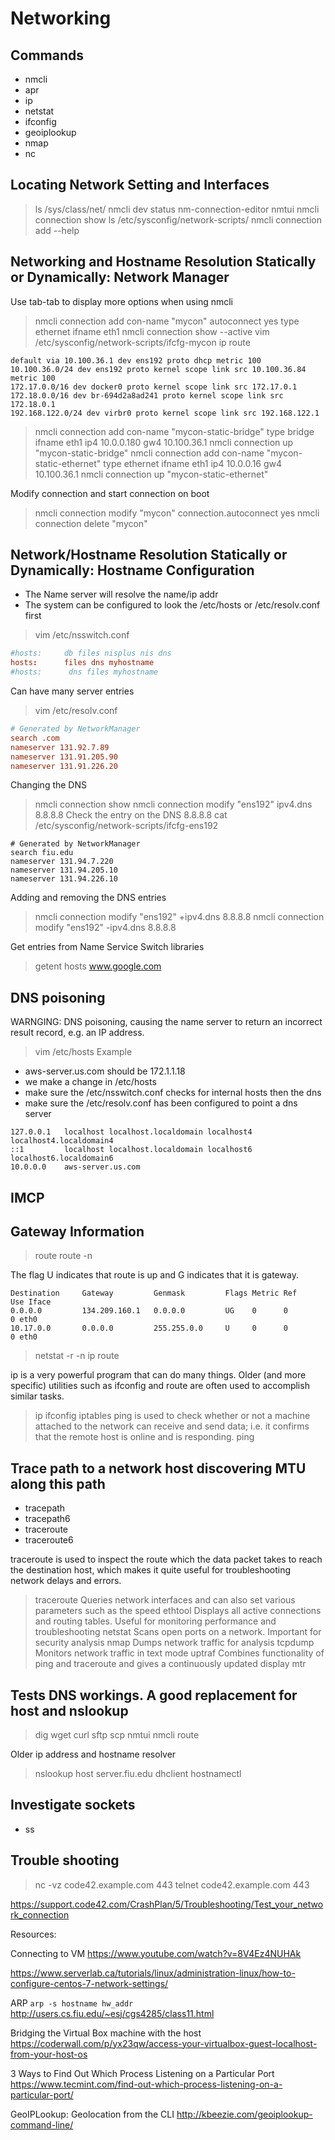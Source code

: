 # Networking

## Commands

- nmcli
- apr
- ip
- netstat
- ifconfig
- geoiplookup
- nmap
- nc

## Locating Network Setting and Interfaces

> ls /sys/class/net/
> nmcli dev status 
> nm-connection-editor 
> nmtui
> nmcli connection show
> ls /etc/sysconfig/network-scripts/
> nmcli connection add --help

## Networking and Hostname Resolution Statically or Dynamically: Network Manager

Use tab-tab to display more options when using nmcli
> nmcli connection add con-name "mycon" autoconnect yes type ethernet ifname eth1
> nmcli connection show --active
> vim /etc/sysconfig/network-scripts/ifcfg-mycon
> ip route

```
default via 10.100.36.1 dev ens192 proto dhcp metric 100 
10.100.36.0/24 dev ens192 proto kernel scope link src 10.100.36.84 metric 100 
172.17.0.0/16 dev docker0 proto kernel scope link src 172.17.0.1 
172.18.0.0/16 dev br-694d2a8ad241 proto kernel scope link src 172.18.0.1 
192.168.122.0/24 dev virbr0 proto kernel scope link src 192.168.122.1 
```

> nmcli connection add con-name "mycon-static-bridge" type bridge ifname eth1 ip4 10.0.0.180 gw4 10.100.36.1
> nmcli connection up "mycon-static-bridge"
> nmcli connection add con-name "mycon-static-ethernet" type ethernet ifname eth1 ip4 10.0.0.16 gw4 10.100.36.1
> nmcli connection up "mycon-static-ethernet"

Modify connection and start connection on boot
> nmcli connection modify "mycon" connection.autoconnect yes
> nmcli connection delete "mycon"


## Network/Hostname Resolution Statically or Dynamically: Hostname Configuration

- The Name server will resolve the name/ip addr
- The system can be configured to look the /etc/hosts or /etc/resolv.conf first

> vim /etc/nsswitch.conf

``` /etc/nsswitch.conf
#hosts:     db files nisplus nis dns
hosts:      files dns myhostname 
#hosts:      dns files myhostname
```

Can have many server entries
> vim /etc/resolv.conf

``` /etc/resolv.conf
# Generated by NetworkManager
search .com
nameserver 131.92.7.89
nameserver 131.91.205.90
nameserver 131.91.226.20
```

Changing the DNS 

> nmcli connection show
> nmcli connection modify "ens192" ipv4.dns 8.8.8.8
Check the entry on the DNS 8.8.8.8
> cat /etc/sysconfig/network-scripts/ifcfg-ens192

```
# Generated by NetworkManager
search fiu.edu
nameserver 131.94.7.220
nameserver 131.94.205.10
nameserver 131.94.226.10
```

Adding and removing the DNS entries
> nmcli connection modify "ens192" +ipv4.dns 8.8.8.8
> nmcli connection modify "ens192" -ipv4.dns 8.8.8.8

Get entries from Name Service Switch libraries
> getent hosts  www.google.com

## DNS poisoning

WARNGING: DNS poisoning, causing the name server to return an incorrect result record, e.g. an IP address.
> vim /etc/hosts
Example

- aws-server.us.com should be 172.1.1.18
- we make a change in /etc/hosts
- make sure the /etc/nsswitch.conf checks for internal hosts then the dns
- make sure the /etc/resolv.conf has been configured to point a dns server

``` /etc/hosts
127.0.0.1   localhost localhost.localdomain localhost4 localhost4.localdomain4
::1         localhost localhost.localdomain localhost6 localhost6.localdomain6
10.0.0.0    aws-server.us.com
```

## IMCP


## Gateway Information

> route
> route -n

The flag U indicates that route is up and G indicates that it is gateway. 

``` $ route -n
Destination     Gateway         Genmask         Flags Metric Ref    Use Iface
0.0.0.0         134.209.160.1   0.0.0.0         UG    0      0        0 eth0
10.17.0.0       0.0.0.0         255.255.0.0     U     0      0        0 eth0
```


> netstat -r -n
> ip route

ip is a very powerful program that can do many things. Older (and more specific) utilities such as ifconfig and route are often used to accomplish similar tasks.
> ip
> ifconfig
> iptables
ping is used to check whether or not a machine attached to the network can receive and send data; i.e. it confirms that the remote host is online and is responding.
> ping





## Trace path to a network host discovering MTU along this path

- tracepath
- tracepath6
- traceroute
- traceroute6

traceroute is used to inspect the route which the data packet takes to reach the destination host, which makes it quite useful for troubleshooting network delays and errors.
> traceroute
Queries network interfaces and can also set various parameters such as the speed
> ethtool
Displays all active connections and routing tables. Useful for monitoring performance and troubleshooting
> netstat
Scans open ports on a network. Important for security analysis
> nmap
Dumps network traffic for analysis
> tcpdump
Monitors network traffic in text mode
> uptraf
Combines functionality of ping and traceroute and gives a continuously updated display
> mtr

## Tests DNS workings. A good replacement for host and nslookup

> dig
> wget
> curl
> sftp
> scp
> nmtui
> nmcli
> route

Older ip address and hostname resolver
> nslookup
> host server.fiu.edu
> dhclient
> hostnamectl


## Investigate sockets

- ss


## Trouble shooting

> nc -vz code42.example.com 443
> telnet code42.example.com 443

https://support.code42.com/CrashPlan/5/Troubleshooting/Test_your_network_connection

Resources:

Connecting to VM
https://www.youtube.com/watch?v=8V4Ez4NUHAk


https://www.serverlab.ca/tutorials/linux/administration-linux/how-to-configure-centos-7-network-settings/

ARP
`arp -s hostname hw_addr`
http://users.cs.fiu.edu/~esj/cgs4285/class11.html

Bridging the Virtual Box machine with the host
https://coderwall.com/p/yx23qw/access-your-virtualbox-guest-localhost-from-your-host-os


3 Ways to Find Out Which Process Listening on a Particular Port
https://www.tecmint.com/find-out-which-process-listening-on-a-particular-port/

GeoIPLookup: Geolocation from the CLI
http://kbeezie.com/geoiplookup-command-line/